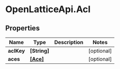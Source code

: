 # OpenLatticeApi.Acl

## Properties
Name | Type | Description | Notes
------------ | ------------- | ------------- | -------------
**aclKey** | **[String]** |  | [optional] 
**aces** | [**[Ace]**](Ace.md) |  | [optional] 


